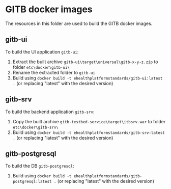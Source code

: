 # GITB docker images

The resources in this folder are used to build the GITB docker images.

## gitb-ui

To build the UI application `gitb-ui`:
1. Extract the built archive `gitb-ui\target\universal\gitb-x-y-z.zip` to folder `etc\docker\gitb-ui\`
2. Rename the extracted folder to `gitb-ui`
3. Build using `docker build -t ehealthplatformstandards/gitb-ui:latest .` (or replacing "latest" with the desired version)

## gitb-srv

To build the backend application `gitb-srv`:
1. Copy the built archive `gitb-testbed-service\target\itbsrv.war` to folder `etc\docker\gitb-srv\`
2. Build using `docker build -t ehealthplatformstandards/gitb-srv:latest .` (or replacing "latest" with the desired version)

## gitb-postgresql

To build the DB `gitb-postgresql`:
1. Build using `docker build -t ehealthplatformstandards/gitb-postgresql:latest .` (or replacing "latest" with the desired version)